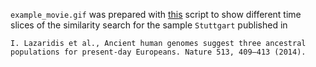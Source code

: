 `example_movie.gif` was prepared with [this](https://github.com/nevrome/mobest.analysis.2022/blob/1ad29877577e20daef0836265c8144c97c8eeca5/code/04_plot_scripts/presentations/origin_search_narrative_movie.R) script to show different time slices of the similarity search for the sample `Stuttgart` published in 

```
I. Lazaridis et al., Ancient human genomes suggest three ancestral populations for present-day Europeans. Nature 513, 409–413 (2014).
```
